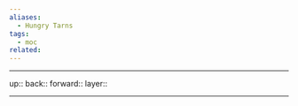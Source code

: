 ```yaml
---
aliases:
  - Hungry Tarns
tags:
  - moc
related:
---
```


***

up:: 
back:: 
forward:: 
layer:: 

***
